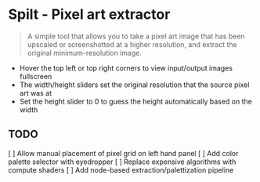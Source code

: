 # Spilt - Pixel art extractor
> A simple tool that allows you to take a pixel art image that has been upscaled or screenshotted at a higher resolution, and extract the original minimum-resolution image.

- Hover the top left or top right corners to view input/output images fullscreen
- The width/height sliders set the original resolution that the source pixel art was at
- Set the height slider to 0 to guess the height automatically based on the width

## TODO
[ ] Allow manual placement of pixel grid on left hand panel
[ ] Add color palette selector with eyedropper
[ ] Replace expensive algorithms with compute shaders
[ ] Add node-based extraction/palettization pipeline